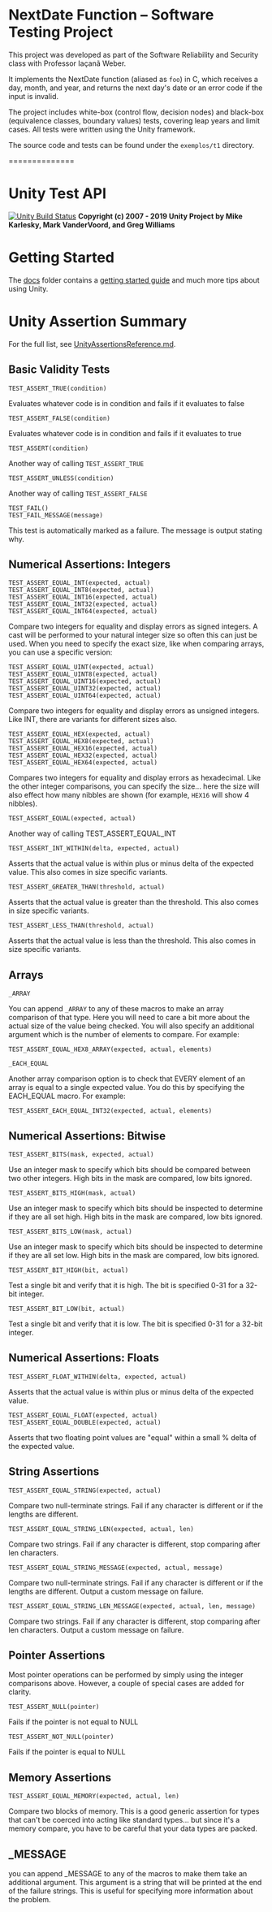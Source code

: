 # NextDate Function – Software Testing Project

This project was developed as part of the Software Reliability and Security class with Professor Iaçanã Weber.

It implements the NextDate function (aliased as `foo`) in C, which receives a day, month, and year, and returns the next day's date or an error code if the input is invalid.

The project includes white-box (control flow, decision nodes) and black-box (equivalence classes, boundary values) tests, covering leap years and limit cases. All tests were written using the Unity framework.

The source code and tests can be found under the `exemplos/t1` directory.

==============






Unity Test API
==============

[![Unity Build Status](https://api.travis-ci.org/ThrowTheSwitch/Unity.png?branch=master)](https://travis-ci.org/ThrowTheSwitch/Unity)
__Copyright (c) 2007 - 2019 Unity Project by Mike Karlesky, Mark VanderVoord, and Greg Williams__

Getting Started
===============
The [docs](docs/) folder contains a [getting started guide](docs/UnityGettingStartedGuide.md)
and much more tips about using Unity. 

Unity Assertion Summary
=======================
For the full list, see [UnityAssertionsReference.md](docs/UnityAssertionsReference.md).

Basic Validity Tests
--------------------

    TEST_ASSERT_TRUE(condition)

Evaluates whatever code is in condition and fails if it evaluates to false

    TEST_ASSERT_FALSE(condition)

Evaluates whatever code is in condition and fails if it evaluates to true

    TEST_ASSERT(condition)

Another way of calling `TEST_ASSERT_TRUE`

    TEST_ASSERT_UNLESS(condition)

Another way of calling `TEST_ASSERT_FALSE`

    TEST_FAIL()
    TEST_FAIL_MESSAGE(message)

This test is automatically marked as a failure. The message is output stating why.

Numerical Assertions: Integers
------------------------------

    TEST_ASSERT_EQUAL_INT(expected, actual)
    TEST_ASSERT_EQUAL_INT8(expected, actual)
    TEST_ASSERT_EQUAL_INT16(expected, actual)
    TEST_ASSERT_EQUAL_INT32(expected, actual)
    TEST_ASSERT_EQUAL_INT64(expected, actual)

Compare two integers for equality and display errors as signed integers. A cast will be performed
to your natural integer size so often this can just be used. When you need to specify the exact size,
like when comparing arrays, you can use a specific version:

    TEST_ASSERT_EQUAL_UINT(expected, actual)
    TEST_ASSERT_EQUAL_UINT8(expected, actual)
    TEST_ASSERT_EQUAL_UINT16(expected, actual)
    TEST_ASSERT_EQUAL_UINT32(expected, actual)
    TEST_ASSERT_EQUAL_UINT64(expected, actual)

Compare two integers for equality and display errors as unsigned integers. Like INT, there are
variants for different sizes also.

    TEST_ASSERT_EQUAL_HEX(expected, actual)
    TEST_ASSERT_EQUAL_HEX8(expected, actual)
    TEST_ASSERT_EQUAL_HEX16(expected, actual)
    TEST_ASSERT_EQUAL_HEX32(expected, actual)
    TEST_ASSERT_EQUAL_HEX64(expected, actual)

Compares two integers for equality and display errors as hexadecimal. Like the other integer comparisons,
you can specify the size... here the size will also effect how many nibbles are shown (for example, `HEX16`
will show 4 nibbles).

    TEST_ASSERT_EQUAL(expected, actual)

Another way of calling TEST_ASSERT_EQUAL_INT

    TEST_ASSERT_INT_WITHIN(delta, expected, actual)

Asserts that the actual value is within plus or minus delta of the expected value. This also comes in
size specific variants.


    TEST_ASSERT_GREATER_THAN(threshold, actual)

Asserts that the actual value is greater than the threshold. This also comes in size specific variants.


    TEST_ASSERT_LESS_THAN(threshold, actual)

Asserts that the actual value is less than the threshold. This also comes in size specific variants.


Arrays
------

    _ARRAY

You can append `_ARRAY` to any of these macros to make an array comparison of that type.  Here you will
need to care a bit more about the actual size of the value being checked.  You will also specify an
additional argument which is the number of elements to compare.  For example:

    TEST_ASSERT_EQUAL_HEX8_ARRAY(expected, actual, elements)

    _EACH_EQUAL

Another array comparison option is to check that EVERY element of an array is equal to a single expected
value. You do this by specifying the EACH_EQUAL macro. For example:

    TEST_ASSERT_EACH_EQUAL_INT32(expected, actual, elements)

Numerical Assertions: Bitwise
-----------------------------

    TEST_ASSERT_BITS(mask, expected, actual)

Use an integer mask to specify which bits should be compared between two other integers.  High bits in the mask are compared, low bits ignored.

    TEST_ASSERT_BITS_HIGH(mask, actual)

Use an integer mask to specify which bits should be inspected to determine if they are all set high.  High bits in the mask are compared, low bits ignored.

    TEST_ASSERT_BITS_LOW(mask, actual)

Use an integer mask to specify which bits should be inspected to determine if they are all set low.  High bits in the mask are compared, low bits ignored.

    TEST_ASSERT_BIT_HIGH(bit, actual)

Test a single bit and verify that it is high.  The bit is specified 0-31 for a 32-bit integer.

    TEST_ASSERT_BIT_LOW(bit, actual)

Test a single bit and verify that it is low.  The bit is specified 0-31 for a 32-bit integer.

Numerical Assertions: Floats
----------------------------

    TEST_ASSERT_FLOAT_WITHIN(delta, expected, actual)

Asserts that the actual value is within plus or minus delta of the expected value.

    TEST_ASSERT_EQUAL_FLOAT(expected, actual)
    TEST_ASSERT_EQUAL_DOUBLE(expected, actual)

Asserts that two floating point values are "equal" within a small % delta of the expected value.

String Assertions
-----------------

    TEST_ASSERT_EQUAL_STRING(expected, actual)

Compare two null-terminate strings.  Fail if any character is different or if the lengths are different.

    TEST_ASSERT_EQUAL_STRING_LEN(expected, actual, len)

Compare two strings.  Fail if any character is different, stop comparing after len characters.

    TEST_ASSERT_EQUAL_STRING_MESSAGE(expected, actual, message)

Compare two null-terminate strings.  Fail if any character is different or if the lengths are different. Output a custom message on failure.

    TEST_ASSERT_EQUAL_STRING_LEN_MESSAGE(expected, actual, len, message)

Compare two strings. Fail if any character is different, stop comparing after len characters. Output a custom message on failure.

Pointer Assertions
------------------

Most pointer operations can be performed by simply using the integer comparisons above. However, a couple of special cases are added for clarity.

    TEST_ASSERT_NULL(pointer)

Fails if the pointer is not equal to NULL

    TEST_ASSERT_NOT_NULL(pointer)

Fails if the pointer is equal to NULL

Memory Assertions
-----------------

    TEST_ASSERT_EQUAL_MEMORY(expected, actual, len)

Compare two blocks of memory.  This is a good generic assertion for types that can't be coerced into acting like
standard types... but since it's a memory compare, you have to be careful that your data types are packed.

_MESSAGE
--------

you can append _MESSAGE to any of the macros to make them take an additional argument.  This argument
is a string that will be printed at the end of the failure strings.  This is useful for specifying more
information about the problem.


